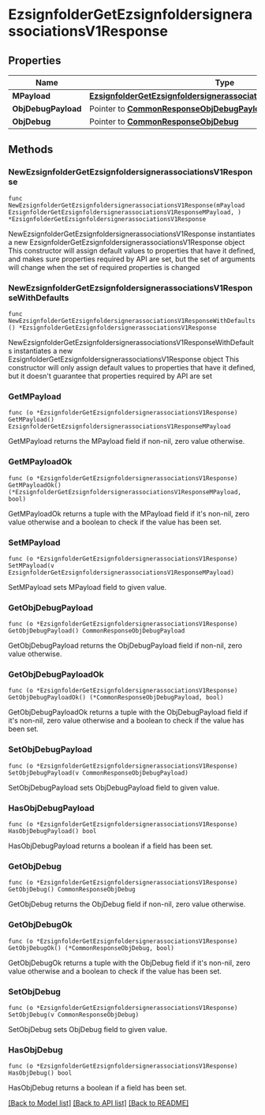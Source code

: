 # EzsignfolderGetEzsignfoldersignerassociationsV1Response

## Properties

Name | Type | Description | Notes
------------ | ------------- | ------------- | -------------
**MPayload** | [**EzsignfolderGetEzsignfoldersignerassociationsV1ResponseMPayload**](EzsignfolderGetEzsignfoldersignerassociationsV1ResponseMPayload.md) |  | 
**ObjDebugPayload** | Pointer to [**CommonResponseObjDebugPayload**](CommonResponseObjDebugPayload.md) |  | [optional] 
**ObjDebug** | Pointer to [**CommonResponseObjDebug**](CommonResponseObjDebug.md) |  | [optional] 

## Methods

### NewEzsignfolderGetEzsignfoldersignerassociationsV1Response

`func NewEzsignfolderGetEzsignfoldersignerassociationsV1Response(mPayload EzsignfolderGetEzsignfoldersignerassociationsV1ResponseMPayload, ) *EzsignfolderGetEzsignfoldersignerassociationsV1Response`

NewEzsignfolderGetEzsignfoldersignerassociationsV1Response instantiates a new EzsignfolderGetEzsignfoldersignerassociationsV1Response object
This constructor will assign default values to properties that have it defined,
and makes sure properties required by API are set, but the set of arguments
will change when the set of required properties is changed

### NewEzsignfolderGetEzsignfoldersignerassociationsV1ResponseWithDefaults

`func NewEzsignfolderGetEzsignfoldersignerassociationsV1ResponseWithDefaults() *EzsignfolderGetEzsignfoldersignerassociationsV1Response`

NewEzsignfolderGetEzsignfoldersignerassociationsV1ResponseWithDefaults instantiates a new EzsignfolderGetEzsignfoldersignerassociationsV1Response object
This constructor will only assign default values to properties that have it defined,
but it doesn't guarantee that properties required by API are set

### GetMPayload

`func (o *EzsignfolderGetEzsignfoldersignerassociationsV1Response) GetMPayload() EzsignfolderGetEzsignfoldersignerassociationsV1ResponseMPayload`

GetMPayload returns the MPayload field if non-nil, zero value otherwise.

### GetMPayloadOk

`func (o *EzsignfolderGetEzsignfoldersignerassociationsV1Response) GetMPayloadOk() (*EzsignfolderGetEzsignfoldersignerassociationsV1ResponseMPayload, bool)`

GetMPayloadOk returns a tuple with the MPayload field if it's non-nil, zero value otherwise
and a boolean to check if the value has been set.

### SetMPayload

`func (o *EzsignfolderGetEzsignfoldersignerassociationsV1Response) SetMPayload(v EzsignfolderGetEzsignfoldersignerassociationsV1ResponseMPayload)`

SetMPayload sets MPayload field to given value.


### GetObjDebugPayload

`func (o *EzsignfolderGetEzsignfoldersignerassociationsV1Response) GetObjDebugPayload() CommonResponseObjDebugPayload`

GetObjDebugPayload returns the ObjDebugPayload field if non-nil, zero value otherwise.

### GetObjDebugPayloadOk

`func (o *EzsignfolderGetEzsignfoldersignerassociationsV1Response) GetObjDebugPayloadOk() (*CommonResponseObjDebugPayload, bool)`

GetObjDebugPayloadOk returns a tuple with the ObjDebugPayload field if it's non-nil, zero value otherwise
and a boolean to check if the value has been set.

### SetObjDebugPayload

`func (o *EzsignfolderGetEzsignfoldersignerassociationsV1Response) SetObjDebugPayload(v CommonResponseObjDebugPayload)`

SetObjDebugPayload sets ObjDebugPayload field to given value.

### HasObjDebugPayload

`func (o *EzsignfolderGetEzsignfoldersignerassociationsV1Response) HasObjDebugPayload() bool`

HasObjDebugPayload returns a boolean if a field has been set.

### GetObjDebug

`func (o *EzsignfolderGetEzsignfoldersignerassociationsV1Response) GetObjDebug() CommonResponseObjDebug`

GetObjDebug returns the ObjDebug field if non-nil, zero value otherwise.

### GetObjDebugOk

`func (o *EzsignfolderGetEzsignfoldersignerassociationsV1Response) GetObjDebugOk() (*CommonResponseObjDebug, bool)`

GetObjDebugOk returns a tuple with the ObjDebug field if it's non-nil, zero value otherwise
and a boolean to check if the value has been set.

### SetObjDebug

`func (o *EzsignfolderGetEzsignfoldersignerassociationsV1Response) SetObjDebug(v CommonResponseObjDebug)`

SetObjDebug sets ObjDebug field to given value.

### HasObjDebug

`func (o *EzsignfolderGetEzsignfoldersignerassociationsV1Response) HasObjDebug() bool`

HasObjDebug returns a boolean if a field has been set.


[[Back to Model list]](../README.md#documentation-for-models) [[Back to API list]](../README.md#documentation-for-api-endpoints) [[Back to README]](../README.md)


